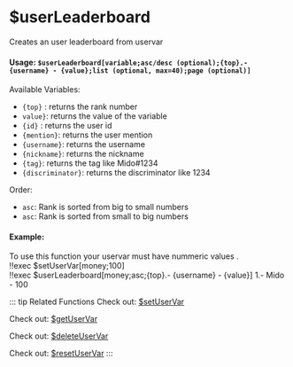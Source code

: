 # $userLeaderboard
Creates an user leaderboard from uservar

#### Usage: `$userLeaderboard[variable;asc/desc (optional);{top}.- {username} - {value};list (optional, max=40);page (optional)]`

Available Variables:
* `{top}` : returns the rank number
* `value}`: returns the value of the variable
* `{id}` : returns the user id
* `{mention}`: returns the user mention
* `{username}`: returns the username
* `{nickname}`: returns the nickname
* `{tag}`: returns the tag like Mido#1234
* `{discriminator}`: returns the discriminator like 1234

Order:
* `asc`: Rank is sorted from big to small numbers
* `asc`: Rank is sorted from small to big numbers

#### Example:
To use this function your uservar must have nummeric values .
<br/>
<discord-messages>
	<discord-message :bot="false" role-color="#ffcc9a" author="Mido">
		!!exec $setUserVar[money;100] <br/>
        !!exec $userLeaderboard[money;asc;{top}.- {username} - {value}]
	</discord-message>
    <discord-message :bot="true" role-color="#0099ff" author="Custom Command" avatar="https://media.discordapp.net/avatars/725721249652670555/781224f90c3b841ba5b40678e032f74a.webp">
		1.- Mido - 100
	</discord-message>
</discord-messages>

::: tip Related Functions
Check out: [$setUserVar](../Variables/getUserVar.md)

Check out: [$getUserVar](../Variables/getUserVar.md)

Check out: [$deleteUserVar](../Variables/deleteUserVar.md)

Check out: [$resetUserVar](../Variables/resetUserVar.md)
:::
